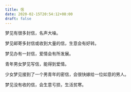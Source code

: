 ```yaml
---
title: 信
date: 2020-02-15T20:54:12+08:00
draft: false
---
```


梦见有很多封信，名声大噪。


梦见邮寄多封信或收到大量的信，生意会有好转。


梦见办有一封信，爱情会有所发展。


青年男女梦见写信，能得到爱情。


少女梦见接到了一个男青年的密信，会很快嫁给一位如意的男人。


梦见没有收的信，会生意亏损，生活贫寒。
